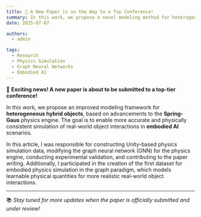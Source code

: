 ```yaml
---
title: 📝 A New Paper is on the Way to a Top Conference!
summary: In this work, we propose a novel modeling method for heterogeneous hybrid objects, based on improvements to the Spring-Gaus physics engine. I contributed to simulation, GNN modeling, experiments, and dataset creation.
date: 2025-07-07

authors:
  - admin

tags:
  - Research
  - Physics Simulation
  - Graph Neural Networks
  - Embodied AI
---
```


🚀 **Exciting news! A new paper is about to be submitted to a top-tier conference!**

In this work, we propose an improved modeling framework for **heterogeneous hybrid objects**, based on advancements to the **Spring-Gaus** physics engine. The goal is to enable more accurate and physically consistent simulation of real-world object interactions in **embodied AI** scenarios.

In this article, I was responsible for constructing Unity-based physics simulation data, modifying the graph neural network (GNN) for the physics engine, conducting experimental validation, and contributing to the paper writing. Additionally, I participated in the creation of the first dataset for embodied physics simulation in the graph paradigm, which models learnable physical quantities for more realistic real-world object interactions.

---

📚 *Stay tuned for more updates when the paper is officially submitted and under review!*

